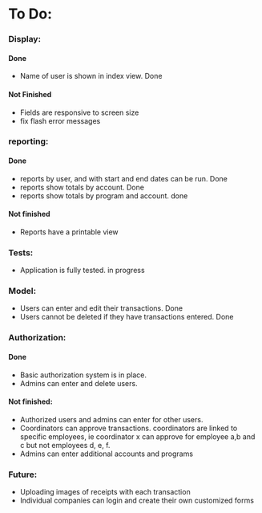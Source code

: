 # To Do:

### Display: 

#### Done

- Name of user is shown in index view. Done

#### Not Finished

- Fields are responsive to screen size
- fix flash error messages


### reporting:

#### Done

- reports by user, and with start and end dates can be run.  Done
- reports show totals by account. Done
- reports show totals by program and account. done

#### Not finished

- Reports have a printable view


### Tests:  

- Application is fully tested.  in progress


### Model: 

- Users can enter and edit their transactions. Done
- Users cannot be deleted if they have transactions entered.  Done

### Authorization:

#### Done

- Basic authorization system is in place. 
- Admins can enter and delete users.

#### Not finished:

- Authorized users and admins can enter for other users.  
- Coordinators can approve transactions. coordinators are linked to specific employees, ie coordinator x can approve for employee a,b and c but not employees d, e, f.
- Admins can enter additional accounts and programs

### Future:  

- Uploading images of receipts with each transaction
- Individual companies can login and create their own customized forms

